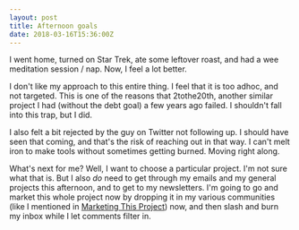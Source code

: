 ```yaml
---
layout: post
title: Afternoon goals
date: 2018-03-16T15:36:00Z
---
```


I went home, turned on Star Trek, ate some leftover roast, and had a wee meditation session / nap. Now, I feel a lot better.

I don't like my approach to this entire thing. I feel that it is too adhoc, and not targeted. This is one of the reasons that 2tothe20th, another similar project I had (without the debt goal) a few years ago failed. I shouldn't fall into this trap, but I did.

I also felt a bit rejected by the guy on Twitter not following up. I should have seen that coming, and that's the risk of reaching out in that way. I can't melt iron to make tools without sometimes getting burned. Moving right along.

What's next for me? Well, I want to choose a particular project. I'm not sure what that is. But I also _do_ need to get through my emails and my general projects this afternoon, and to get to my newsletters. I'm going to go and market this whole project now by dropping it in my various communities (like I mentioned in [Marketing This Project](9-marketing-this-project.md)) now, and then slash and burn my inbox while I let comments filter in.